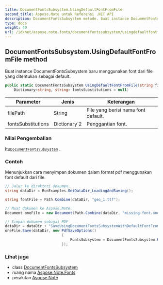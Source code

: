 ```yaml
---
title: DocumentFontsSubsystem.UsingDefaultFontFromFile
second_title: Aspose.Note untuk Referensi .NET API
description: DocumentFontsSubsystem metode. Buat instance DocumentFontsSubsystem baru menggunakan font dari file yang ditentukan sebagai default.
type: docs
weight: 40
url: /id/net/aspose.note.fonts/documentfontssubsystem/usingdefaultfontfromfile/
---
```

## DocumentFontsSubsystem.UsingDefaultFontFromFile method

Buat instance DocumentFontsSubsystem baru menggunakan font dari file yang ditentukan sebagai default.

```csharp
public static DocumentFontsSubsystem UsingDefaultFontFromFile(string filePath, 
    Dictionary<string, string> fontsSubstitutions = null)
```

| Parameter | Jenis | Keterangan |
| --- | --- | --- |
| filePath | String | File yang berisi nama font default. |
| fontsSubstitutions | Dictionary`2 | Penggantian font. |

### Nilai Pengembalian

Itu[`DocumentFontsSubsystem`](../) .

### Contoh

Menunjukkan cara menyimpan dokumen dalam format pdf menggunakan font default dari file.

```csharp
// Jalur ke direktori dokumen.
string dataDir = RunExamples.GetDataDir_LoadingAndSaving();

string fontFile = Path.Combine(dataDir, "geo_1.ttf");

// Muat dokumen ke Aspose.Note.
Document oneFile = new Document(Path.Combine(dataDir, "missing-font.one"));

// Simpan dokumen sebagai PDF
dataDir = dataDir + "SaveUsingDocumentFontsSubsystemWithDefaultFontFromFile_out.pdf";
oneFile.Save(dataDir, new PdfSaveOptions()
                          {
                              FontsSubsystem = DocumentFontsSubsystem.UsingDefaultFontFromFile(fontFile)
                          });
```

### Lihat juga

* class [DocumentFontsSubsystem](../)
* ruang nama [Aspose.Note.Fonts](../../documentfontssubsystem/)
* perakitan [Aspose.Note](../../../)


